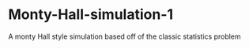 # Monty-Hall-simulation-1
 A monty Hall style simulation based off of the classic statistics problem

